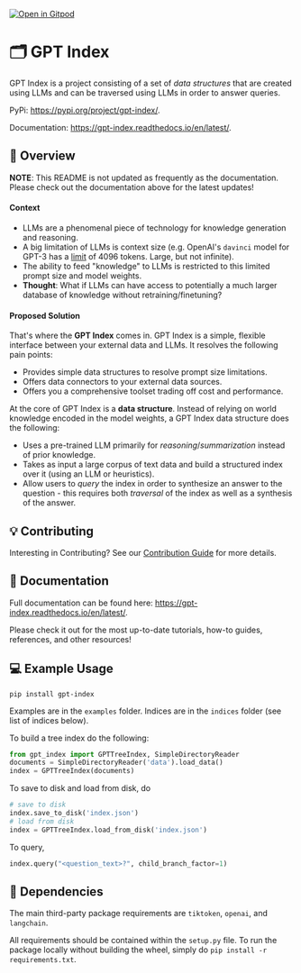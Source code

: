 
[![Open in Gitpod](https://gitpod.io/button/open-in-gitpod.svg)](https://gitpod.io/#https://github.com/simplru/gpt-index)

# 🗂️ ️GPT Index

GPT Index is a project consisting of a set of *data structures* that are created using LLMs and can be traversed using LLMs in order to answer queries.

PyPi: https://pypi.org/project/gpt-index/.

Documentation: https://gpt-index.readthedocs.io/en/latest/.

## 🚀 Overview

**NOTE**: This README is not updated as frequently as the documentation. Please check out the documentation above for the latest updates!

#### Context
- LLMs are a phenomenal piece of technology for knowledge generation and reasoning.
- A big limitation of LLMs is context size (e.g. OpenAI's `davinci` model for GPT-3 has a [limit](https://openai.com/api/pricing/) of 4096 tokens. Large, but not infinite).
- The ability to feed "knowledge" to LLMs is restricted to this limited prompt size and model weights.
- **Thought**: What if LLMs can have access to potentially a much larger database of knowledge without retraining/finetuning? 

#### Proposed Solution
That's where the **GPT Index** comes in. GPT Index is a simple, flexible interface between your external data and LLMs. It resolves the following pain points:

- Provides simple data structures to resolve prompt size limitations.
- Offers data connectors to your external data sources.
- Offers you a comprehensive toolset trading off cost and performance.

At the core of GPT Index is a **data structure**. Instead of relying on world knowledge encoded in the model weights, a GPT Index data structure does the following:

- Uses a pre-trained LLM primarily for *reasoning*/*summarization* instead of prior knowledge.
- Takes as input a large corpus of text data and build a structured index over it (using an LLM or heuristics).
- Allow users to *query* the index in order to synthesize an answer to the question - this requires both *traversal* of the index as well as a synthesis of the answer.

## 💡 Contributing

Interesting in Contributing? See our [Contribution Guide](CONTRIBUTING.md) for more details.

## 📄 Documentation

Full documentation can be found here: https://gpt-index.readthedocs.io/en/latest/. 

Please check it out for the most up-to-date tutorials, how-to guides, references, and other resources! 


## 💻 Example Usage

```
pip install gpt-index
```

Examples are in the `examples` folder. Indices are in the `indices` folder (see list of indices below).

To build a tree index do the following:
```python
from gpt_index import GPTTreeIndex, SimpleDirectoryReader
documents = SimpleDirectoryReader('data').load_data()
index = GPTTreeIndex(documents)
```

To save to disk and load from disk, do
```python
# save to disk
index.save_to_disk('index.json')
# load from disk
index = GPTTreeIndex.load_from_disk('index.json')
```

To query,
```python
index.query("<question_text>?", child_branch_factor=1)
```

## 🔧 Dependencies

The main third-party package requirements are `tiktoken`, `openai`, and `langchain`.

All requirements should be contained within the `setup.py` file. To run the package locally without building the wheel, simply do `pip install -r requirements.txt`. 



